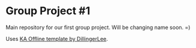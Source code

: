 Group Project #1
===============

Main repository for our first group project. Will be changing name soon. =)

Uses [KA Offline template by DillingerLee](https://github.com/Team-Code/KA_Offline).
